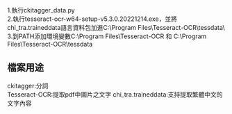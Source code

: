 1.執行ckitagger_data.py  
2.執行tesseract-ocr-w64-setup-v5.3.0.20221214.exe，並將chi_tra.traineddata語言資料包加進C:\Program Files\Tesseract-OCR\tessdata\  
3.到PATH添加環境變數C:\Program Files\Tesseract-OCR 和 C:\Program Files\Tesseract-OCR\tessdata  

## 檔案用途  
ckitagger:分詞  
Tesseract-OCR:提取pdf中圖片之文字
chi_tra.traineddata:支持提取繁體中文的文字內容
